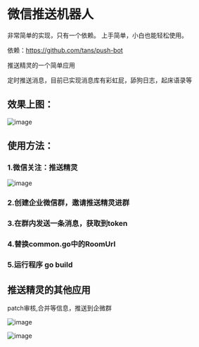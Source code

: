 # 微信推送机器人

非常简单的实现，只有一个依赖。
上手简单，小白也能轻松使用。

依赖：https://github.com/tans/push-bot

推送精灵的一个简单应用

定时推送消息，目前已实现消息库有彩虹屁，舔狗日志，起床语录等

## 效果上图：

![image](https://gitee.com/cheng851226130/MarkdownPhotos/raw/main/wechat-rot/xiaoguo.jpg)


## 使用方法：

### 1.微信关注：推送精灵

![image](https://user-images.githubusercontent.com/543287/126447077-48823663-cf5d-433b-b51d-8096f634477d.png)

### 2.创建企业微信群，邀请推送精灵进群

### 3.在群内发送一条消息，获取到token

### 4.替换common.go中的RoomUrl

### 5.运行程序 go build


## 推送精灵的其他应用

patch审核,合并等信息，推送到企微群

![image](https://gitee.com/cheng851226130/MarkdownPhotos/raw/main/wechat-rot/push-rot1.png)

![image](https://gitee.com/cheng851226130/MarkdownPhotos/raw/main/wechat-rot/push-rot2.png)